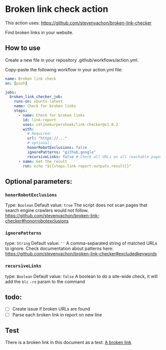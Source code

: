 # Broken link check action

This action uses: https://github.com/stevenvachon/broken-link-checker

Find broken links in your website.

## How to use

Create a new file in your repository .github/workflows/action.yml.

Copy-paste the following workflow in your action.yml file:

```yml
name: Broken link check
on: [push]

jobs:
  broken_link_checker_job:
    runs-on: ubuntu-latest
    name: Check for broken links
    steps:
      - name: Check for broken links
        id: link-report
        uses: celinekurpershoek/link-checker@v1.0.2
        with:
          # Required:
          url: "https://..."
          # optional:
          honorRobotExclusions: false
          ignorePatterns: "github,google"
          recursiveLinks: false # Check all URLs on all reachable pages (could take a while)
      - name: Get the result
        run: echo "${{steps.link-report.outputs.result}}"
```

## Optional parameters:

### `honorRobotExclusions`

Type: `Boolean`
Default value: `true`
The script does not scan pages that search engine crawlers would not follow.
https://github.com/stevenvachon/broken-link-checker#honorrobotexclusions

### `ignorePatterns`

type: `String`
Default value: `''`
A comma-separated string of matched URLs to ignore. Check documentation about patterns here: https://github.com/stevenvachon/broken-link-checker#excludedkeywords

### `recursiveLinks`

type: `Boolean`
Default value: `false`
A boolean to do a site-wide check, it will add the `blc` `-ro` param to the command

## todo:

- [ ] Create issue if broken URLs are found
- [ ] Parse each broken link in report on new line

## Test

There is a broken link in this document as a test:
[A broken link](https://www.nhs.uk/saodinsaodn)
